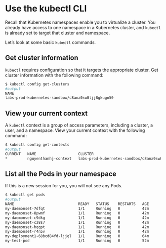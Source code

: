 # Use the kubectl CLI

Recall that Kubernetes namespaces enable you to virtualize a cluster. You already have access to one namespace in a Kubernetes cluster, and `kubectl` is already set to target that cluster and namespace.

Let’s look at some basic `kubectl` commands.

## Get cluster information

`kubectl` requires configuration so that it targets the appropriate cluster. Get cluster information with the following command:

```sh
$ kubectl config get-clusters
#output
NAME
labs-prod-kubernetes-sandbox/c8ana0sw0ljj8gkugn50
```

## View your current context

A `kubectl` context is a group of access parameters, including a cluster, a user, and a namespace. View your current context with the following command:

```sh
$ kubectl config get-contexts
#output
CURRENT   NAME                   CLUSTER                                             AUTHINFO       NAMESPACE
*         nguyenthanhj-context   labs-prod-kubernetes-sandbox/c8ana0sw0ljj8gkugn50   nguyenthanhj   sn-labs-nguyenthanhj
```

## List all the Pods in your namespace

If this is a new session for you, you will not see any Pods.

```sh
$ kubectl get pods
#output
NAME                             READY   STATUS    RESTARTS   AGE
my-daemonset-7dfqt               1/1     Running   0          42m
my-daemonset-8pwmf               1/1     Running   0          42m
my-daemonset-c9dkg               1/1     Running   0          42m
my-daemonset-cz8s7               1/1     Running   0          42m
my-daemonset-hqqpt               1/1     Running   0          42m
my-daemonset-r4n5v               1/1     Running   0          42m
my-deployment1-68bcd84fd-ljjql   1/1     Running   0          64m
my-test-pod                      1/1     Running   0          52m
```